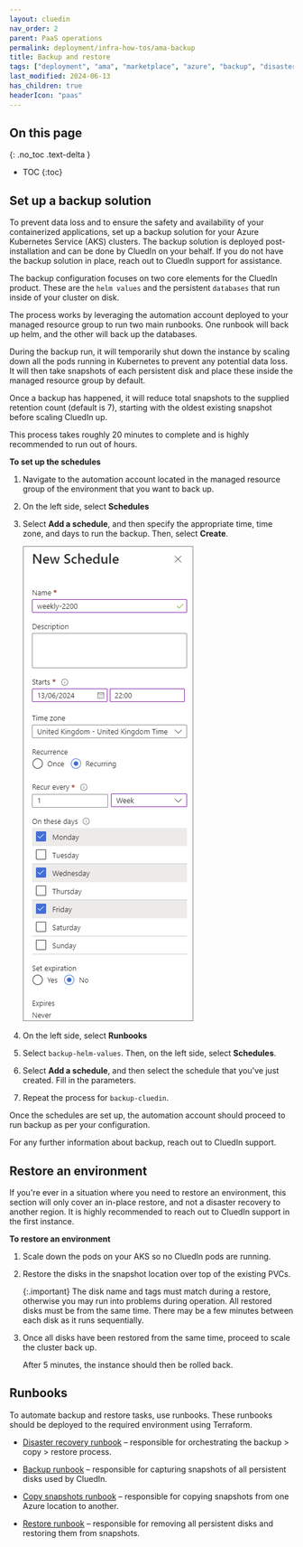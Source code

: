 ```yaml
---
layout: cluedin
nav_order: 2
parent: PaaS operations
permalink: deployment/infra-how-tos/ama-backup
title: Backup and restore
tags: ["deployment", "ama", "marketplace", "azure", "backup", "disaster recovery", "DR"]
last_modified: 2024-06-13
has_children: true
headerIcon: "paas"
---
```

## On this page
{: .no_toc .text-delta }
- TOC
{:toc}

## Set up a backup solution

To prevent data loss and to ensure the safety and availability of your containerized applications, set up a backup solution for your Azure Kubernetes Service (AKS) clusters. The backup solution is deployed post-installation and can be done by CluedIn on your behalf. If you do not have the backup solution in place, reach out to CluedIn support for assistance.

The backup configuration focuses on two core elements for the CluedIn product. These are the `helm values` and the persistent `databases` that run inside of your cluster on disk.

The process works by leveraging the automation account deployed to your managed resource group to run two main runbooks. One runbook will back up helm, and the other will back up the databases.

During the backup run, it will temporarily shut down the instance by scaling down all the pods running in Kubernetes to prevent any potential data loss. It will then take snapshots of each persistent disk and place these inside the managed resource group by default.

Once a backup has happened, it will reduce total snapshots to the supplied retention count (default is 7), starting with the oldest existing snapshot before scaling CluedIn up.

This process takes roughly 20 minutes to complete and is highly recommended to run out of hours.

**To set up the schedules**

1. Navigate to the automation account located in the managed resource group of the environment that you want to back up.

1. On the left side, select **Schedules**

1. Select **Add a schedule**, and then specify the appropriate time, time zone, and days to run the backup. Then, select **Create**.

   ![backup-schedule](../../assets/images/ama/howtos/backup-schedule.png)

1. On the left side, select **Runbooks**

1. Select `backup-helm-values`. Then, on the left side, select **Schedules**.

1. Select **Add a schedule**, and then select the schedule that you've just created. Fill in the parameters.

1. Repeat the process for `backup-cluedin`.

Once the schedules are set up, the automation account should proceed to run backup as per your configuration.

For any further information about backup, reach out to CluedIn support.

## Restore an environment

If you're ever in a situation where you need to restore an environment, this section will only cover an in-place restore, and not a disaster recovery to another region. It is highly recommended to reach out to CluedIn support in the first instance. 

**To restore an environment**

1. Scale down the pods on your AKS so no CluedIn pods are running.

1. Restore the disks in the snapshot location over top of the existing PVCs.

   {:.important}
   The disk name and tags must match during a restore, otherwise you may run into problems during operation.
   All restored disks must be from the same time. There may be a few minutes between each disk as it runs sequentially.

1. Once all disks have been restored from the same time, proceed to scale the cluster back up.

    After 5 minutes, the instance should then be rolled back.

## Runbooks

To automate backup and restore tasks, use runbooks. These runbooks should be deployed to the required environment using Terraform.

- [Disaster recovery runbook](/paas-operations/automation/disaster-recovery-runbook) – responsible for orchestrating the backup > copy > restore process.

- [Backup runbook](/paas-operations/automation/backup-runbook) – responsible for capturing snapshots of all persistent disks used by CluedIn.

- [Copy snapshots runbook](/paas-operations/automation/copy-snapshots-runbook) – responsible for copying snapshots from one Azure location to another.

- [Restore runbook](/paas-operations/automation/restore-runbook) – responsible for removing all persistent disks and restoring them from snapshots.
